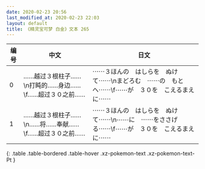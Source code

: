 ```yaml
---
date: 2020-02-23 20:56
last_modified_at: 2020-02-23 22:03
layout: default
title: 《精灵宝可梦 白金》文本 265
---
```

| 编号 | 中文 | 日文 |
| ---- | ---- | ---- |
| 0 | ……越过３根柱子……\n打盹的……身边……\f……超过３０之前…… | ⋯⋯３ほんの　はしらを　ぬけて⋯⋯\nまどろむ　⋯⋯の　もとへ⋯⋯\f⋯⋯が　３０を　こえるまえに⋯⋯ |
| 1 | ……越过３根柱子……\n……将……奉献……\f……超过３０之前…… | ⋯⋯３ほんの　はしらを　ぬけて⋯⋯\n⋯⋯に　⋯⋯をささげる⋯⋯\f⋯⋯が　３０を　こえるまえに⋯⋯ |
{: .table .table-bordered .table-hover .xz-pokemon-text .xz-pokemon-text-Pt }